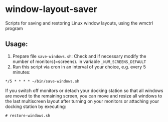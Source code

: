 # window-layout-saver
Scripts for saving and restoring Linux window layouts, using the wmctrl program

## Usage:
1. Prepare file `save-windows.sh`: Check and if necessary modify the number of monitors(=screens).
in variable `_NUM_SCREENS_DEFAULT`
2. Run this script via cron in an interval of your choice, e.g. every 5 minutes:

`*/5 * * * * ~/bin/save-windows.sh`

If you switch off monitors or detach your docking station so that all windows are moved
to the remaining screen, you can move and resize all windows to the last multiscreen
layout after turning on your monitors or attaching your docking station by executing:

`# restore-windows.sh`
